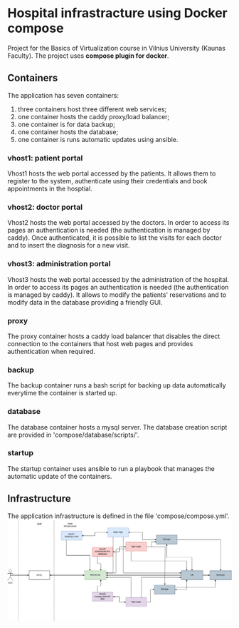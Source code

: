 # Hospital infrastracture using Docker compose
Project for the Basics of Virtualization course in Vilnius University (Kaunas Faculty).
The project uses **compose plugin for docker**.

## Containers
The application has seven containers:
1. three containers host three different web services;
2. one container hosts the caddy proxy/load balancer;
3. one container is for data backup;
4. one container hosts the database;
5. one container is runs automatic updates using ansible.

### vhost1: patient portal
Vhost1 hosts the web portal accessed by the patients. It allows them to register to the system, authenticate using their credentials and book appointments in the hosptial.

### vhost2: doctor portal
Vhost2 hosts the web portal accessed by the doctors. In order to access its pages an authentication is needed (the authentication is managed by caddy). Once authenticated, it is possible to list the visits for each doctor and to insert the diagnosis for a new visit.

### vhost3: administration portal
Vhost3 hosts the web portal accessed by the administration of the hospital. In order to access its pages an authentication is needed (the authentication is managed by caddy). It allows to modify the patients' reservations and to modify data in the database providing a friendly GUI.

### proxy
The proxy container hosts a caddy load balancer that disables the direct connection to the containers that host web pages and provides authentication when required.

### backup
The backup container runs a bash script for backing up data automatically everytime the container is started up.

### database
The database container hosts a mysql server. The database creation script are provided in 'compose/database/scripts/'.

### startup
The startup container uses ansible to run a playbook that manages the automatic update of the containers.

## Infrastructure
The application infrastructure is defined in the file 'compose/compose.yml'. 
![Application infrastructure (using draw.io).](misc/bov-project.png)